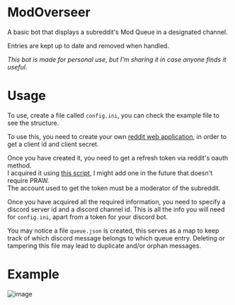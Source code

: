 # ModOverseer
A basic bot that displays a subreddit's Mod Queue in a designated channel.

Entries are kept up to date and removed when handled.

*This bot is made for personal use, but I'm sharing it in case anyone finds it useful.*

# Usage
To use, create a file called `config.ini`, you can check the example file to see the structure.

To use this, you need to create your own [reddit web application](https://www.reddit.com/prefs/apps),
in order to get a client id and client secret.

Once you have created it, you need to get a refresh token via reddit's oauth method.  
I acquired it using [this script](https://praw.readthedocs.io/en/latest/tutorials/refresh_token.html),
I might add one in the future that doesn't require PRAW.  
The account used to get the token must be a moderator of the subreddit.

Once you have acquired all the required information, you need to specify a discord server id and a discord channel id.
This is all the info you will need for `config.ini`, apart from a token for your discord bot.

You may notice a file `queue.json` is created, this serves as a map to keep track of which discord message belongs to which queue entry. 
Deleting or tampering this file may lead to duplicate and/or orphan messages.

# Example
![image](https://user-images.githubusercontent.com/12865379/53593756-a734ea80-3b56-11e9-8b83-dfb8537db989.png)